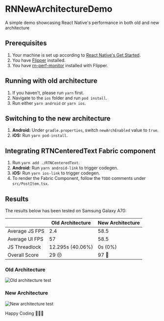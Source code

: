 # RNNewArchitectureDemo

A simple demo showcasing React Native's performance in both old and new architecture

## Prerequisites

1. Your machine is set up according to [React Native's Get Started](https://reactnative.dev/docs/environment-setup).
2. You have [Flipper](https://fbflipper.com/) installed.
3. You have [rn-perf-monitor](https://github.com/bamlab/react-native-flipper-performance-monitor#flipper) installed with Flipper.

## Running with old architecture

1.  If you haven't, please run `yarn` first.
2.  Navigate to the `ios` folder and run `pod install`.
3.  Run either `yarn android` or `yarn ios`.

## Switching to the new architecture

1. **Android:** Under `gradle.properties`, switch `newArchEnabled` value to `true`.
2. **iOS:** Run `yarn pod-install`.

## Integrating RTNCenteredText Fabric component

1. Run `yarn add ./RTNCenteredText`.
2. **Android:** Run `yarn android-link` to trigger codegen.
3. **iOS:** Run `yarn ios-link` to trigger codegen.
4. To render the Fabric Component, follow the `TODO` comments under `src/PostItem.tsx`.

## Results

The results below has been tested on Samsung Galaxy A70:

|                | Old Architecture | New Architecture |
| -------------- | ---------------- | ---------------- |
| Average JS FPS | 2.4              | 58.5             |
| Average UI FPS | 57               | 58.5             |
| JS Threadlock  | 12.295s (40.06%) | 0s (0%)          |
| Overall Score  | 29 😔            | 97 🤩            |

### Old Architecture

![Old architecture test](https://media.giphy.com/media/IEhij7Z7SXHJlPnh97/giphy.gif)

### New Architecture

![New architecture test](https://media.giphy.com/media/6x5VKeB6QWjHfMh2Yb/giphy.gif)

Happy Coding 👨🏽‍💻
